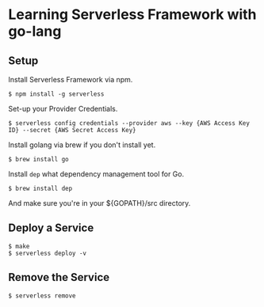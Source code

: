 # Learning Serverless Framework with go-lang

## Setup

Install Serverless Framework via npm.

```
$ npm install -g serverless
```

Set-up your Provider Credentials.

```
$ serverless config credentials --provider aws --key {AWS Access Key ID} --secret {AWS Secret Access Key}
```

Install golang via brew if you don't install yet.

```
$ brew install go
```

Install `dep` what dependency management tool for Go.

```
$ brew install dep
```

And make sure you're in your ${GOPATH}/src directory.

## Deploy a Service

```
$ make
$ serverless deploy -v
```

## Remove the Service

```
$ serverless remove
```
